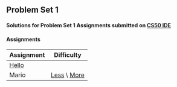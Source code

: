 ## Problem Set 1

#### Solutions for Problem Set 1 Assignments submitted on [CS50 IDE](https://ide.cs50.io/)

#### **Assignments**
| Assignment | Difficulty |
| ---------- | ---------- |
| [Hello](https://cs50.harvard.edu/x/2020/psets/1/hello/) |  |
| Mario | [Less](https://cs50.harvard.edu/x/2020/psets/1/mario/less/) \ [More](https://cs50.harvard.edu/x/2020/psets/1/mario/more/)|